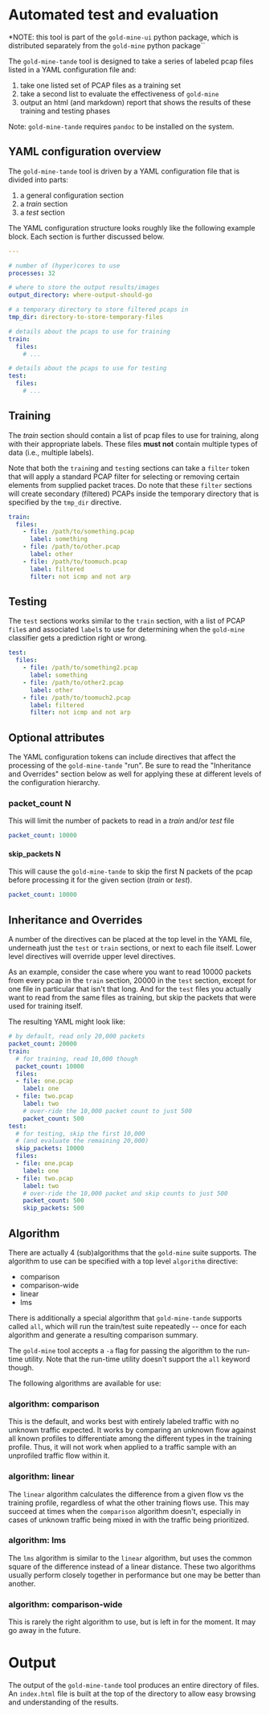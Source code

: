 # Automated test and evaluation

*NOTE: this tool is part of the `gold-mine-ui` python package, which
is distributed separately from the `gold-mine` python package``

The `gold-mine-tande` tool is designed to take a series of labeled
pcap files listed in a YAML configuration file and:

1. take one listed set of PCAP files as a training set
2. take a second list to evaluate the effectiveness of `gold-mine`
3. output an html (and markdown) report that shows the results of these
   training and testing phases

Note: `gold-mine-tande` requires `pandoc` to be installed on the system.

## YAML configuration overview

The `gold-mine-tande` tool is driven by a YAML configuration file that
is divided into parts:

1. a general configuration section
2. a *train* section
3. a *test* section

The YAML configuration structure looks roughly like the following
example block.  Each section is further discussed below.

``` yaml
---

# number of (hyper)cores to use
processes: 32

# where to store the output results/images
output_directory: where-output-should-go

# a temporary directory to store filtered pcaps in
tmp_dir: directory-to-store-temporary-files

# details about the pcaps to use for training
train:
  files:
    # ...

# details about the pcaps to use for testing
test:
  files:
    # ...

```

## Training

The *train* section should contain a list of pcap files to use for
training, along with their appropriate labels.  These files **must
not** contain multiple types of data (i.e., multiple labels).

Note that both the `train`ing and `test`ing sections can take a
`filter` token that will apply a standard PCAP filter for selecting or
removing certain elements from supplied packet traces.  Do note that
these `filter` sections will create secondary (filtered) PCAPs inside
the temporary directory that is specified by the `tmp_dir` directive.

``` yaml
train:
  files:
    - file: /path/to/something.pcap
      label: something
    - file: /path/to/other.pcap
      label: other
    - file: /path/to/toomuch.pcap
      label: filtered
      filter: not icmp and not arp
```

## Testing

The `test` sections works similar to the `train` section, with a list
of PCAP `file`s and associated `label`s to use for determining when
the `gold-mine` classifier gets a prediction right or wrong.

``` yaml
test:
  files:
    - file: /path/to/something2.pcap
      label: something
    - file: /path/to/other2.pcap
      label: other
    - file: /path/to/toomuch2.pcap
      label: filtered
      filter: not icmp and not arp
```

## Optional attributes

The YAML configuration tokens can include directives that affect the
processing of the `gold-mine-tande` "run".  Be sure to read the
"Inheritance and Overrides" section below as well for applying these
at different levels of the configuration hierarchy.

### packet_count N

This will limit the number of packets to read in a *train* and/or
*test* file

``` yaml
packet_count: 10000
```

#### skip_packets N

This will cause the `gold-mine-tande` to skip the first N packets of
the pcap before processing it for the given section (*train* or *test*).

``` yaml
packet_count: 10000
```

## Inheritance and Overrides

A number of the directives can be placed at the top level in the YAML
file, underneath just the `test` or `train` sections, or next to each
file itself.  Lower level directives will override upper level
directives.

As an example, consider the case where you want to read 10000 packets
from every pcap in the `train` section, 20000 in the `test` section,
except for one file in particular that isn't that long.  And for the
`test` files you actually want to read from the same files as
training, but skip the packets that were used for training itself.

The resulting YAML might look like:

``` yaml
# by default, read only 20,000 packets
packet_count: 20000
train:
  # for training, read 10,000 though
  packet_count: 10000
  files:
  - file: one.pcap
    label: one
  - file: two.pcap
    label: two
    # over-ride the 10,000 packet count to just 500
    packet_count: 500
test:
  # for testing, skip the first 10,000
  # (and evaluate the remaining 20,000)
  skip_packets: 10000
  files:
  - file: one.pcap
    label: one
  - file: two.pcap
    label: two
    # over-ride the 10,000 packet and skip counts to just 500
    packet_count: 500
    skip_packets: 500
```

## Algorithm

There are actually 4 (sub)algorithms that the `gold-mine` suite
supports.  The algorithm to use can be specified with a top level
`algorithm` directive:

- comparison
- comparison-wide
- linear
- lms

There is additionally a special algorithm that `gold-mine-tande`
supports called `all`, which will run the train/test suite repeatedly
-- once for each algorithm and generate a resulting comparison
summary.

The `gold-mine` tool accepts a `-a` flag for passing the algorithm to
the run-time utility.  Note that the run-time utility doesn't support
the `all` keyword though.

The following algorithms are available for use:

### algorithm: comparison

This is the default, and works best with entirely labeled traffic with
no unknown traffic expected.  It works by comparing an unknown flow
against all known profiles to differentiate among the different types
in the training profile.  Thus, it will not work when applied to a
traffic sample with an unprofiled traffic flow within it.

### algorithm: linear

The `linear` algorithm calculates the difference from a given flow vs
the training profile, regardless of what the other training flows
use.  This may succeed at times when the `comparison` algorithm
doesn't, especially in cases of unknown traffic being mixed in with
the traffic being prioritized.

### algorithm: lms

The `lms` algorithm is similar to the `linear` algorithm, but uses the
common square of the difference instead of a linear distance.  These
two algorithms usually perform closely together in performance but one
may be better than another.

### algorithm: comparison-wide

This is rarely the right algorithm to use, but is left in for the
moment.  It may go away in the future.

# Output

The output of the `gold-mine-tande` tool produces an entire directory
of files.  An `index.html` file is built at the top of the directory
to allow easy browsing and understanding of the results.
